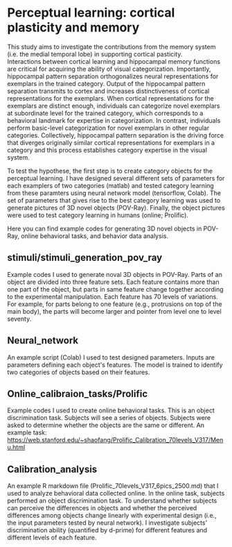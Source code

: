 # Perceptual learning: cortical plasticity and memory
This study aims to investigate the contributions from the memory system (i.e. the medial temporal lobe) in supporting cortical pasticity.   
Interactions between cortical learning and hippocampal memory functions are critical for acquiring the ability of visual categorization. Importantly, hippocampal pattern separation orthogonalizes neural representations for exemplars in the trained category. Output of the hippocampal pattern separation transmits to cortex and increases distinctiveness of cortical representations for the exemplars. When cortical representations for the exemplars are distinct enough, individuals can categorize novel exemplars at subordinate level for the trained category, which corresponds to a behavioral landmark for expertise in categorization. In contrast, individuals perform basic-level categorization for novel exemplars in other regular categories. Collectively, hippocampal pattern separation is the driving force that diverges originally similar cortical representations for exemplars in a category and this process establishes category expertise in the visual system.

To test the hypothese, the first step is to create category objects for the perceptual learning. I have designed several different sets of parameters for each examplers of two categories (matlab) and tested category learning from these paramters using neural network model (tensorflow, Colab). The set of parameters that gives rise to the best category learning was used to generate pictures of 3D novel objects (POV-Ray). Finally, the object pictures were used to test category learning in humans (online; Prolific). 

Here you can find example codes for generating 3D novel objects in POV-Ray, online behavioral tasks, and behavior data analysis. 

## stimuli/stimuli_generation_pov_ray
Example codes I used to generate noval 3D objects in POV-Ray. Parts of an object are divided into three feature sets. Each feature contains more than one part of the object, but parts in same feature change together according to the experimental manipulation. Each feature has 70 levels of variations. For example, for parts belong to one feature (e.g., protrusions on top of the main body), the parts will become larger and pointer from level one to level seventy. 

## Neural_network
An example script (Colab) I used to test designed parameters. Inputs are parameters defining each object's features. The model is trained to identify two categories of objects based on their features. 

## Online_calibraion_tasks/Prolific
Example codes I used to create online behavioral tasks. This is an object discrimination task. Subjects will see a series of objects. Subjects were asked to determine whether the objects are the same or different. 
An example task: https://web.stanford.edu/~shaofang/Prolific_Calibration_70levels_V317/Menu.html

## Calibration_analysis
An example R markdown file (Prolific_70levels_V317_6pics_2500.md) that I used to analyze behavioral data collected online. In the online task, subjects performed an object discrimination task. To understand whether subjects can perceive the differences in objects and whether the perceived differences among objects change linearly with experimental design (i.e., the input parameters tested by neural network). I investigate subjects' discrimination ability (quantified by d-prime) for different features and different levels of each feature. 



